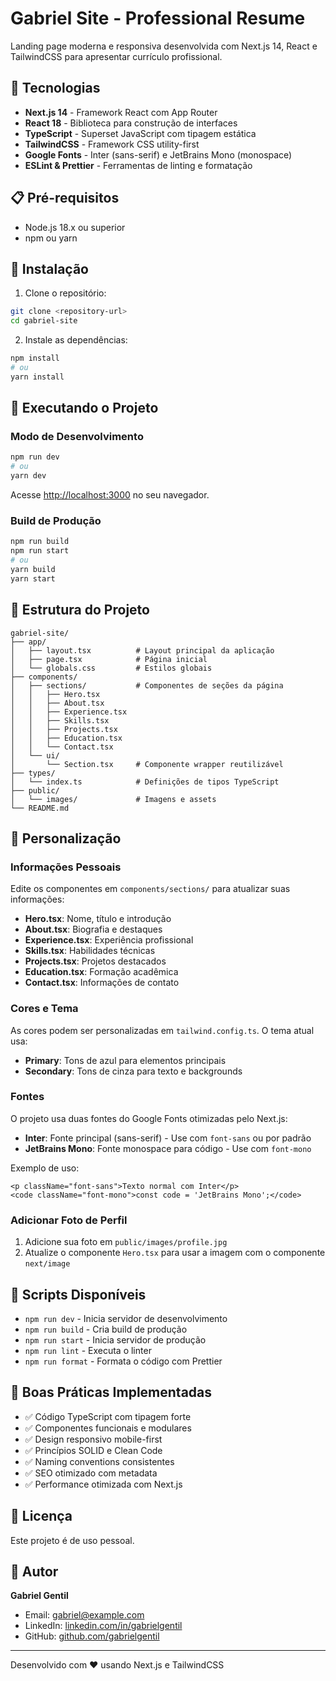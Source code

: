 # Gabriel Site - Professional Resume

Landing page moderna e responsiva desenvolvida com Next.js 14, React e TailwindCSS para apresentar currículo profissional.

## 🚀 Tecnologias

- **Next.js 14** - Framework React com App Router
- **React 18** - Biblioteca para construção de interfaces
- **TypeScript** - Superset JavaScript com tipagem estática
- **TailwindCSS** - Framework CSS utility-first
- **Google Fonts** - Inter (sans-serif) e JetBrains Mono (monospace)
- **ESLint & Prettier** - Ferramentas de linting e formatação

## 📋 Pré-requisitos

- Node.js 18.x ou superior
- npm ou yarn

## 🔧 Instalação

1. Clone o repositório:
```bash
git clone <repository-url>
cd gabriel-site
```

2. Instale as dependências:
```bash
npm install
# ou
yarn install
```

## 🏃 Executando o Projeto

### Modo de Desenvolvimento

```bash
npm run dev
# ou
yarn dev
```

Acesse [http://localhost:3000](http://localhost:3000) no seu navegador.

### Build de Produção

```bash
npm run build
npm run start
# ou
yarn build
yarn start
```

## 📁 Estrutura do Projeto

```
gabriel-site/
├── app/
│   ├── layout.tsx          # Layout principal da aplicação
│   ├── page.tsx            # Página inicial
│   └── globals.css         # Estilos globais
├── components/
│   ├── sections/           # Componentes de seções da página
│   │   ├── Hero.tsx
│   │   ├── About.tsx
│   │   ├── Experience.tsx
│   │   ├── Skills.tsx
│   │   ├── Projects.tsx
│   │   ├── Education.tsx
│   │   └── Contact.tsx
│   └── ui/
│       └── Section.tsx     # Componente wrapper reutilizável
├── types/
│   └── index.ts            # Definições de tipos TypeScript
├── public/
│   └── images/             # Imagens e assets
└── README.md
```

## 🎨 Personalização

### Informações Pessoais

Edite os componentes em `components/sections/` para atualizar suas informações:

- **Hero.tsx**: Nome, título e introdução
- **About.tsx**: Biografia e destaques
- **Experience.tsx**: Experiência profissional
- **Skills.tsx**: Habilidades técnicas
- **Projects.tsx**: Projetos destacados
- **Education.tsx**: Formação acadêmica
- **Contact.tsx**: Informações de contato

### Cores e Tema

As cores podem ser personalizadas em `tailwind.config.ts`. O tema atual usa:

- **Primary**: Tons de azul para elementos principais
- **Secondary**: Tons de cinza para texto e backgrounds

### Fontes

O projeto usa duas fontes do Google Fonts otimizadas pelo Next.js:

- **Inter**: Fonte principal (sans-serif) - Use com `font-sans` ou por padrão
- **JetBrains Mono**: Fonte monospace para código - Use com `font-mono`

Exemplo de uso:
```tsx
<p className="font-sans">Texto normal com Inter</p>
<code className="font-mono">const code = 'JetBrains Mono';</code>
```

### Adicionar Foto de Perfil

1. Adicione sua foto em `public/images/profile.jpg`
2. Atualize o componente `Hero.tsx` para usar a imagem com o componente `next/image`

## 🧪 Scripts Disponíveis

- `npm run dev` - Inicia servidor de desenvolvimento
- `npm run build` - Cria build de produção
- `npm run start` - Inicia servidor de produção
- `npm run lint` - Executa o linter
- `npm run format` - Formata o código com Prettier

## 📝 Boas Práticas Implementadas

- ✅ Código TypeScript com tipagem forte
- ✅ Componentes funcionais e modulares
- ✅ Design responsivo mobile-first
- ✅ Princípios SOLID e Clean Code
- ✅ Naming conventions consistentes
- ✅ SEO otimizado com metadata
- ✅ Performance otimizada com Next.js

## 📄 Licença

Este projeto é de uso pessoal.

## 👤 Autor

**Gabriel Gentil**

- Email: gabriel@example.com
- LinkedIn: [linkedin.com/in/gabrielgentil](https://linkedin.com/in/gabrielgentil)
- GitHub: [github.com/gabrielgentil](https://github.com/gabrielgentil)

---

Desenvolvido com ❤️ usando Next.js e TailwindCSS

